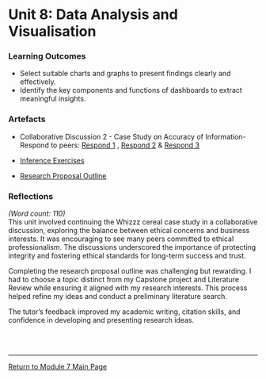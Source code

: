 # Unit 8: Data Analysis and Visualisation

### Learning Outcomes
 - Select suitable charts and graphs to present findings clearly and effectively.
 - Identify the key components and functions of dashboards to extract meaningful insights.

### Artefacts 
 - Collaborative Discussion 2 - Case Study on Accuracy of Information-Respond to peers: [Respond 1](RMPP_Unit08_Respond1.pdf) , [Respond 2](RMPP_Unit08_Respond2.pdf) & [Respond 3](RMPP_Unit08_Respond3.pdf)

 - [Inference Exercises](RMPP_Unit08_Activity.md)

 - [Research Proposal Outline](RMPP_Unit08_Outline.md) 


### Reflections
_(Word count: 110)_ <br>
This unit involved continuing the Whizzz cereal case study in a collaborative discussion, exploring the balance between ethical concerns and business interests. It was encouraging to see many peers committed to ethical professionalism. The discussions underscored the importance of protecting integrity and fostering ethical standards for long-term success and trust.

Completing the research proposal outline was challenging but rewarding. I had to choose a topic distinct from my Capstone project and Literature Review while ensuring it aligned with my research interests. This process helped refine my ideas and conduct a preliminary literature search.

The tutor’s feedback improved my academic writing, citation skills, and confidence in developing and presenting research ideas.

<br><br>

--- 

[Return to Module 7 Main Page](RMPP_main.md)
